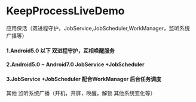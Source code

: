 # KeepProcessLiveDemo
应用保活（双进程守护，JobService,JobScheduler,WorkManager，监听系统广播等）    
#### 1.Android5.0 以下 双进程守护，互相唤醒服务     
#### 2.Android5.0 ~ Android7.0 JobService +JobScheduler     
#### 3.JobService +JobScheduler 配合WorkManager 后台任务调度      
其他 监听系统广播（开机，开屏，唤醒，解锁 其他系统变化等）    
